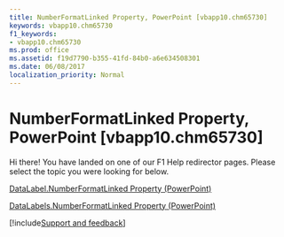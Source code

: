 ```yaml
---
title: NumberFormatLinked Property, PowerPoint [vbapp10.chm65730]
keywords: vbapp10.chm65730
f1_keywords:
- vbapp10.chm65730
ms.prod: office
ms.assetid: f19d7790-b355-41fd-84b0-a6e634508301
ms.date: 06/08/2017
localization_priority: Normal
---
```



# NumberFormatLinked Property, PowerPoint [vbapp10.chm65730]

Hi there! You have landed on one of our F1 Help redirector pages. Please select the topic you were looking for below.

[DataLabel.NumberFormatLinked Property (PowerPoint)](http://msdn.microsoft.com/library/96753d54-3770-93b8-7b59-52f77f4443bc%28Office.15%29.aspx)

[DataLabels.NumberFormatLinked Property (PowerPoint)](http://msdn.microsoft.com/library/282e1916-52be-073f-942c-c2807f2e9f50%28Office.15%29.aspx)

[!include[Support and feedback](~/includes/feedback-boilerplate.md)]
